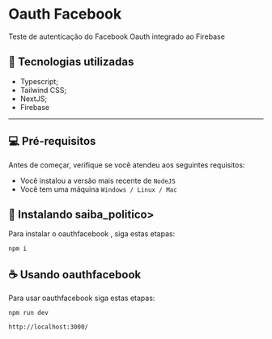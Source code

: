 # Oauth Facebook



Teste de autenticação do Facebook Oauth integrado ao Firebase

## 💼 Tecnologias utilizadas

- Typescript;
- Tailwind CSS;
- NextJS;
- Firebase


---


## 💻 Pré-requisitos

Antes de começar, verifique se você atendeu aos seguintes requisitos:

- Você instalou a versão mais recente de `NodeJS`
- Você tem uma máquina `Windows / Linux / Mac`

## 🚀 Instalando saiba_politico>

Para instalar o oauthfacebook
, siga estas etapas:
```
npm i
```

## ☕ Usando oauthfacebook


Para usar oauthfacebook siga estas etapas:

```
npm run dev
```
```
http://localhost:3000/
```


